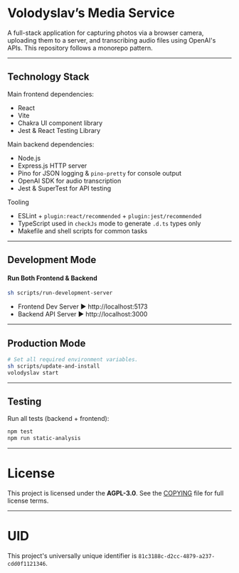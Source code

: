 
# Volodyslav’s Media Service

A full-stack application for capturing photos via a browser camera, uploading them to a server, and transcribing audio files using OpenAI's APIs. This repository follows a monorepo pattern.

---

## Technology Stack

Main frontend dependencies:

- React
- Vite
- Chakra UI component library
- Jest & React Testing Library

Main backend dependencies:

- Node.js
- Express.js HTTP server
- Pino for JSON logging & `pino-pretty` for console output
- OpenAI SDK for audio transcription
- Jest & SuperTest for API testing

Tooling
- ESLint + `plugin:react/recommended` + `plugin:jest/recommended`
- TypeScript used in `checkJs` mode to generate `.d.ts` types only
- Makefile and shell scripts for common tasks

---

## Development Mode

#### Run Both Frontend & Backend

```bash
sh scripts/run-development-server
```

- Frontend Dev Server ▶ http://localhost:5173
- Backend API Server ▶ http://localhost:3000

---

## Production Mode

```bash
# Set all required environment variables.
sh scripts/update-and-install
volodyslav start
```

---

## Testing

Run all tests (backend + frontend):

```bash
npm test
npm run static-analysis
```

---

# License

This project is licensed under the **AGPL-3.0**.
See the [COPYING](./COPYING) file for full license terms.

---

# UID

This project's universally unique identifier is `81c3188c-d2cc-4879-a237-cdd0f1121346`.
